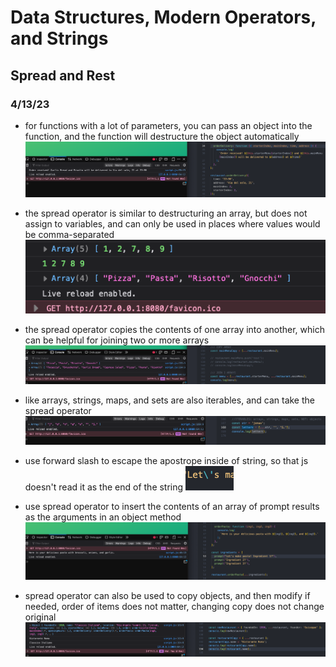 # Data Structures, Modern Operators, and Strings

## Spread and Rest

### 4/13/23

- for functions with a lot of parameters, you can pass an object into the function, and the function will destructure the object automatically
![alt](../images/09-data-structures/0901-destructuring/2023-04-13-13.png)

- the spread operator is similar to destructuring an array, but does not assign to variables, and can only be used in places where values would be comma-separated
![alt](../images/09-data-structures/0901-destructuring/2023-04-13-14.png)

- the spread operator copies the contents of one array into another, which can be helpful for joining two or more arrays
![alt](../images/09-data-structures/0901-destructuring/2023-04-13-15.png)

- like arrays, strings, maps, and sets are also iterables, and can take the spread operator
![alt](../images/09-data-structures/0901-destructuring/2023-04-13-16.png)

- use forward slash to escape the apostrope inside of string, so that js doesn't read it as the end of the string
![alt](../images/09-data-structures/0901-destructuring/2023-04-13-17.png)

- use spread operator to insert the contents of an array of prompt results as the arguments in an object method
![alt](../images/09-data-structures/0901-destructuring/2023-04-13-18.png)

- spread operator can also be used to copy objects, and then modify if needed, order of items does not matter, changing copy does not change original
![alt](../images/09-data-structures/0901-destructuring/2023-04-13-19.png)
